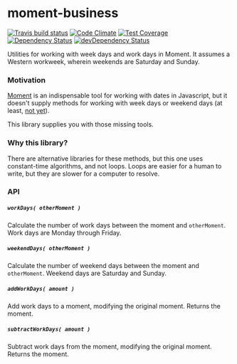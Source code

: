 # moment-business
[![Travis build status](http://img.shields.io/travis/jmeas/moment-business.svg?style=flat)](https://travis-ci.org/jmeas/moment-business)
[![Code Climate](https://codeclimate.com/github/jmeas/moment-business/badges/gpa.svg)](https://codeclimate.com/github/jmeas/moment-business)
[![Test Coverage](https://codeclimate.com/github/jmeas/moment-business/badges/coverage.svg)](https://codeclimate.com/github/jmeas/moment-business)
[![Dependency Status](https://david-dm.org/jmeas/moment-business.svg)](https://david-dm.org/jmeas/moment-business) 
[![devDependency Status](https://david-dm.org/jmeas/moment-business/dev-status.svg)](https://david-dm.org/jmeas/moment-business#info=devDependencies)

Utilities for working with week days and work days in Moment. It assumes a Western workweek, wherein weekends are
Saturday and Sunday.

### Motivation

[Moment](http://momentjs.com/) is an indispensable tool for working with dates in Javascript, but it
doesn't supply methods for working with week days or weekend days (at least,
[not yet](https://github.com/moment/moment/issues/1947)).

This library supplies you with those missing tools.

### Why this library?

There are alternative libraries for these methods, but this one uses constant-time algorithms, and not loops.
Loops are easier for a human to write, but they are slower for a computer to resolve.

### API

##### `workDays( otherMoment )`

Calculate the number of work days between the moment and `otherMoment`. Work days are Monday through Friday.

##### `weekendDays( otherMoment )`

Calculate the number of weekend days between the moment and `otherMoment`. Weekend days are Saturday and Sunday.

##### `addWorkDays( amount )`

Add work days to a moment, modifying the original moment. Returns the moment.

##### `subtractWorkDays( amount )`

Subtract work days from the moment, modifying the original moment. Returns the moment.
